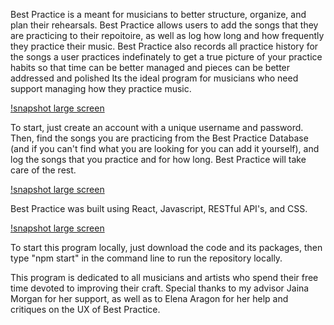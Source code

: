 Best Practice is a meant for musicians to better structure, organize, and plan their rehearsals.
Best Practice allows users to add the songs that they are practicing to their repoitoire, as well as log how long and how frequently they practice their music. Best Practice also records all practice history for the songs a user practices indefinately to get a true picture of your practice habits so that time can be better managed and pieces can be better addressed and polished
Its the ideal program for musicians who need support managing how they practice music.

[!snapshot large screen]('./readme-pics/snapshot1')


To start, just create an account with a unique username and password. Then, find the songs you are practicing from the Best Practice Database (and if you can't find what you are looking for you can add it yourself), and log the songs that you practice and for how long. Best Practice will take care of the rest.

[!snapshot large screen]('./readme-pics/snapshot2')

Best Practice was built using React, Javascript, RESTful API's, and CSS.

[!snapshot large screen]('./readme-pics/snapshot3')

To start this program locally, just download the code and its packages, then type "npm start" in the command line to run the repository locally.

This program is dedicated to all musicians and artists who spend their free time devoted to improving their craft. Special thanks to my advisor Jaina Morgan for her support, as well as to Elena Aragon for her help and critiques on the UX of Best Practice.